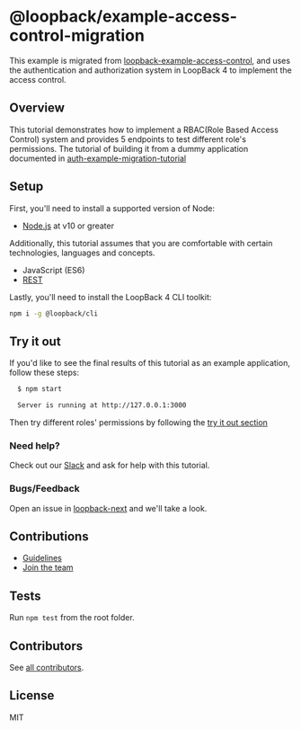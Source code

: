# @loopback/example-access-control-migration

This example is migrated from
[loopback-example-access-control](https://github.com/loopbackio/loopback-example-access-control),
and uses the authentication and authorization system in LoopBack 4 to implement
the access control.

## Overview

This tutorial demonstrates how to implement a RBAC(Role Based Access Control)
system and provides 5 endpoints to test different role's permissions. The
tutorial of building it from a dummy application documented in
[auth-example-migration-tutorial](https://loopback.io/doc/en/lb4/migration-auth-access-control-example.html)

## Setup

First, you'll need to install a supported version of Node:

- [Node.js](https://nodejs.org/en/) at v10 or greater

Additionally, this tutorial assumes that you are comfortable with certain
technologies, languages and concepts.

- JavaScript (ES6)
- [REST](http://www.restapitutorial.com/lessons/whatisrest.html)

Lastly, you'll need to install the LoopBack 4 CLI toolkit:

```sh
npm i -g @loopback/cli
```

## Try it out

If you'd like to see the final results of this tutorial as an example
application, follow these steps:

```sh
  $ npm start

  Server is running at http://127.0.0.1:3000
```

Then try different roles' permissions by following the
[try it out section](https://github.com/loopbackio/loopback-next/blob/auth-migration/docs/site/migration/auth/migration-auth-access-control-example.md#try-it-out)

### Need help?

Check out our
[Slack](https://join.slack.com/t/loopbackio/shared_invite/zt-2s5ttd53m-yaYSDEpU5LSv9APk0KKVng)
and ask for help with this tutorial.

### Bugs/Feedback

Open an issue in [loopback-next](https://github.com/loopbackio/loopback-next)
and we'll take a look.

## Contributions

- [Guidelines](https://github.com/loopbackio/loopback-next/blob/master/docs/CONTRIBUTING.md)
- [Join the team](https://github.com/loopbackio/loopback-next/issues/110)

## Tests

Run `npm test` from the root folder.

## Contributors

See
[all contributors](https://github.com/loopbackio/loopback-next/graphs/contributors).

## License

MIT
